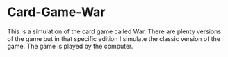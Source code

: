 # Card-Game-War
This is a simulation of the card game called War. There are plenty versions of the game but in that specific edition I simulate the classic version of the game. 
The game is played by the computer. 
